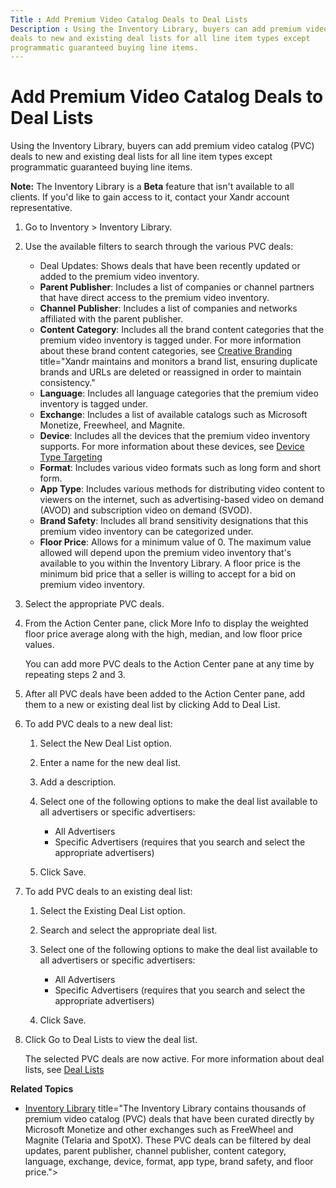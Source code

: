 ```yaml
---
Title : Add Premium Video Catalog Deals to Deal Lists
Description : Using the Inventory Library, buyers can add premium video catalog (PVC)
deals to new and existing deal lists for all line item types except
programmatic guaranteed buying line items.
---
```



# Add Premium Video Catalog Deals to Deal Lists



Using the Inventory Library, buyers can add premium video catalog (PVC)
deals to new and existing deal lists for all line item types except
programmatic guaranteed buying line items.


<b>Note:</b> The Inventory Library is a
**Beta** feature that isn't available to all clients. If you'd like to
gain access to it, contact your Xandr account
representative.




1.  Go to
    Inventory
    \> Inventory
    Library.
2.  Use the available filters to search through the
    various PVC deals:
    - Deal Updates: Shows deals that
      have been recently updated or added to the premium video
      inventory.
    - **Parent Publisher**: Includes a list of companies or channel
      partners that have direct access to the premium video inventory.
    - **Channel Publisher**: Includes a list of companies and networks
      affiliated with the parent publisher.
    - **Content Category**: Includes all the brand content categories
      that the premium video inventory is tagged under. For more
      information about these brand content categories, see [Creative Branding](creative-branding.md)
      title="Xandr maintains and monitors a brand list, ensuring duplicate brands and URLs are deleted or reassigned in order to maintain consistency."
    - **Language**: Includes all language categories that the premium
      video inventory is tagged under.
    - **Exchange**: Includes a list of available catalogs such as
      Microsoft Monetize, Freewheel, and Magnite.
    - **Device**: Includes all the devices that the premium video
      inventory supports. For more information about these devices, see [Device Type Targeting](device-type-targeting-ali.md)
    - **Format**: Includes various video formats such as long form and
      short form.
    - **App Type**: Includes various methods for distributing video
      content to viewers on the internet, such as advertising-based
      video on demand (AVOD) and subscription video on demand (SVOD).
    - **Brand Safety**: Includes all brand sensitivity designations that
      this premium video inventory can be categorized under.
    - **Floor Price**: Allows for a minimum value of 0. The maximum
      value allowed will depend upon the premium video inventory that's
      available to you within the Inventory Library. A floor price is
      the minimum bid price that a seller is willing to accept for a bid
      on premium video inventory.
3.  Select the appropriate PVC deals.
4.  From the Action
    Center pane, click More
    Info to display the weighted floor price average along with
    the high, median, and low floor price values.
    

    You can add more PVC deals to the
    Action Center pane at any time
    by repeating steps 2 and 3.

    
5.  After all PVC deals have been added to the
    Action Center pane, add them
    to a new or existing deal list by clicking
    Add to Deal List.
6.  To add PVC deals to a new deal list:
    1.  Select the New
        Deal List option.
    2.  Enter a name for the new deal list.
    3.  Add a description.
    4.  Select one of the following options to make
        the deal list available to all advertisers or specific
        advertisers:
        

        - All Advertisers
        - Specific Advertisers
          (requires that you search and select the appropriate
          advertisers)

        
    5.  Click
        Save.
7.  To add PVC deals to an existing deal
    list:
    1.  Select the
        Existing Deal List
        option.
    2.  Search and select the appropriate deal
        list.
    3.  Select one of the following options to make
        the deal list available to all advertisers or specific
        advertisers:
        

        - All Advertisers
        - Specific Advertisers
          (requires that you search and select the appropriate
          advertisers)

        
    4.  Click
        Save.
8.  Click Go to Deal
    Lists to view the deal list.
    

    The selected PVC deals are now active. For more information about
    deal lists, see [Deal Lists](deal-lists.md)
   

    

**Related Topics**

- [Inventory Library](inventory-library.md)
  title="The Inventory Library contains thousands of premium video catalog (PVC) deals that have been curated directly by Microsoft Monetize and other exchanges such as FreeWheel and Magnite (Telaria and SpotX). These PVC deals can be filtered by deal updates, parent publisher, channel publisher, content category, language, exchange, device, format, app type, brand safety, and floor price.">






